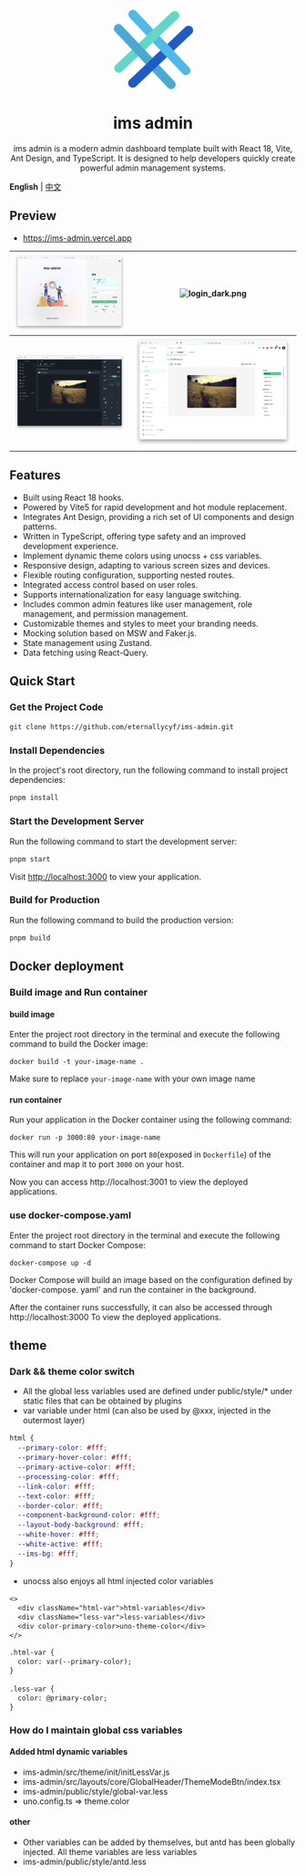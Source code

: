 <div align="center"> 
<br> 
<br>
<img src="https://raw.githubusercontent.com/eternallycyf/ims-admin/main/public/logo.png" height="140" />
<h1> ims admin </h1>
<p style="font-size: 14px">
  ims admin is a modern admin dashboard template built with React 18, Vite, Ant Design, and TypeScript. It is designed to help developers quickly create powerful admin management systems.
</p>
</div>

**English** | [中文](./README.zh-CN.md)


## Preview
+ https://ims-admin.vercel.app

|![login.png](https://raw.githubusercontent.com/eternallycyf/ims-admin/main/public/login.jpeg)|![login_dark.png](https://raw.githubusercontent.com/eternallycyf/ims-admin/main/public/login_dark.jpeg)
| ----------------------------------------------------------------- | ------------------------------------------------------------------- |
|![analysis.png](https://raw.githubusercontent.com/eternallycyf/ims-admin/main/public/analysis.png)|![workbench.png](https://raw.githubusercontent.com/eternallycyf/ims-admin/main/public/workbench.png)

## Features

- Built using React 18 hooks.
- Powered by Vite5 for rapid development and hot module replacement.
- Integrates Ant Design, providing a rich set of UI components and design patterns.
- Written in TypeScript, offering type safety and an improved development experience.
- Implement dynamic theme colors using unocss + css variables.
- Responsive design, adapting to various screen sizes and devices.
- Flexible routing configuration, supporting nested routes.
- Integrated access control based on user roles.
- Supports internationalization for easy language switching.
- Includes common admin features like user management, role management, and permission management.
- Customizable themes and styles to meet your branding needs.
- Mocking solution based on MSW and Faker.js.
- State management using Zustand.
- Data fetching using React-Query.

## Quick Start

### Get the Project Code

```bash
git clone https://github.com/eternallycyf/ims-admin.git
```

### Install Dependencies

In the project's root directory, run the following command to install project dependencies:

```bash
pnpm install
```

### Start the Development Server

Run the following command to start the development server:

```bash
pnpm start
```

Visit [http://localhost:3000](http://localhost:3000) to view your application.

### Build for Production

Run the following command to build the production version:

```bash
pnpm build
```

## Docker deployment


### Build image and Run container
#### build image
Enter the project root directory in the terminal and execute the following command to build the Docker image:
```
docker build -t your-image-name .
```
Make sure to replace `your-image-name` with your own image name 

#### run container
Run your application in the Docker container using the following command:
```
docker run -p 3000:80 your-image-name
```
This will run your application on port `80`(exposed in `Dockerfile`) of the container and map it to port `3000` on your host.

Now you can access http://localhost:3001 to view the deployed applications.

### use docker-compose.yaml
Enter the project root directory in the terminal and execute the following command to start Docker Compose:
```
docker-compose up -d
```
Docker Compose will build an image based on the configuration defined by 'docker-compose. yaml' and run the container in the background.

After the container runs successfully, it can also be accessed through http://localhost:3000 To view the deployed applications.


## theme

### Dark && theme color switch

- All the global less variables used are defined under public/style/\* under static files that can be obtained by plugins
- var variable under html (can also be used by @xxx, injected in the outermost layer)

```css
html {
  --primary-color: #fff;
  --primary-hover-color: #fff;
  --primary-active-color: #fff;
  --processing-color: #fff;
  --link-color: #fff;
  --text-color: #fff;
  --border-color: #fff;
  --component-background-color: #fff;
  --layout-body-background: #fff;
  --white-hover: #fff;
  --white-active: #fff;
  --ims-bg: #fff;
}
```

- unocss also enjoys all html injected color variables

```tsx
<>
  <div className="html-var">html-variables</div>
  <div className="less-var">less-variables</div>
  <div color-primary-color>uno-theme-color</div>
</>
```

```less
.html-var {
  color: var(--primary-color);
}

.less-var {
  color: @primary-color;
}
```

### How do I maintain global css variables

#### Added html dynamic variables

- ims-admin/src/theme/init/initLessVar.js
- ims-admin/src/layouts/core/GlobalHeader/ThemeModeBtn/index.tsx
- ims-admin/public/style/global-var.less
- uno.config.ts => theme.color

#### other

- Other variables can be added by themselves, but antd has been globally injected. All theme variables are less variables
- ims-admin/public/style/antd.less